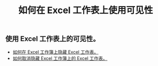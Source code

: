 ﻿---
title: 如何在 Excel 工作表上使用可见性
second_title: Aspose.Cells Cloud Documen
linktitle: 可见度
type: docs
url: /zh/worksheets/panes/
keywords: How to work with visibility on an Excel worksheet
description: Aspose.Cells Cloud REST API 支持在 Excel 工作表上使用可见性。 SDK支持多种开发语言。它们包括 Android、C#、Go、Java、NodeJS、Perl、PHP、Python、Ruby 和 swift
weight: 20
---
## 使用 Excel 工作表上的可见性。

- [如何在 Excel 工作簿上隐藏 Excel 工作表。](/cells/zh/worksheets/hide/) 
- [如何取消隐藏 Excel 工作簿上的 Excel 工作表。](/cells/zh/worksheets/unhide/) 


